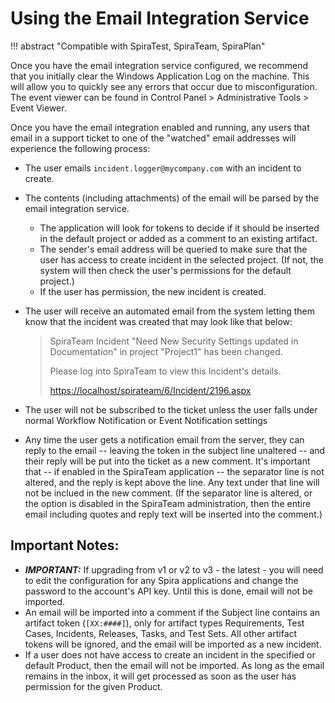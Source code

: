 # Using the Email Integration Service
!!! abstract "Compatible with SpiraTest, SpiraTeam, SpiraPlan"

Once you have the email integration service configured, we recommend that you initially clear the Windows Application Log on the machine. This will allow you to quickly see any errors that occur due to misconfiguration. The event viewer can be found in Control Panel > Administrative Tools > Event Viewer.

Once you have the email integration enabled and running, any users that email in a support ticket to one of the "watched" email addresses will experience the following process:

- The user emails `incident.logger@mycompany.com` with an incident to create.
- The contents (including attachments) of the email will be parsed by the email integration service.

    * The application will look for tokens to decide if it should be inserted in the default project or added as a comment to an existing artifact.
    * The sender's email address will be queried to make sure that the user has access to create incident in the selected project. (If not, the system will then check the user's permissions for the default project.)
    * If the user has permission, the new incident is created.

- The user will receive an automated email from the system letting them know that the incident was created that may look like that below:

    > SpiraTeam
    > Incident "Need New Security Settings updated in
    > Documentation" in project "Project1" has been changed.
    >
    > Please log into SpiraTeam to view this Incident's details.
    > 
    > <https://localhost/spirateam/6/Incident/2196.aspx>

- The user will not be subscribed to the ticket unless the user falls under normal Workflow Notification or Event Notification settings
- Any time the user gets a notification email from the server, they can reply to the email -- leaving the token in the subject line unaltered -- and their reply will be put into the ticket as a new comment. It's important that -- if enabled in the SpiraTeam application -- the separator line is not altered, and the reply is kept above the line. Any text under that line will not be inclued in the new comment. (If the separator line is altered, or the option is disabled in the SpiraTeam administration, then the entire email including quotes and reply text will be inserted into the comment.)


## Important Notes:
- ***IMPORTANT:*** If upgrading from v1 or v2 to v3 - the latest - you will need to edit the configuration for any Spira applications and change the password to the account's API key. Until this is done, email will not be imported.
- An email will be imported into a comment if the Subject line contains an artifact token (`[XX:####]`), only for artifact types Requirements, Test Cases, Incidents, Releases, Tasks, and Test Sets. All other artifact tokens will be ignored, and the email will be imported as a new incident.
- If a user does not have access to create an incident in the specified or default Product, then the email will not be imported. As long as the email remains in the inbox, it will get processed as soon as the user has permission for the given Product.
